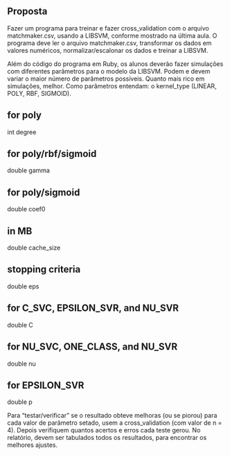 
Proposta
-----------------------------------------------------------------------------------------
Fazer um programa para treinar e fazer cross_validation com o arquivo
matchmaker.csv, usando a LIBSVM, conforme mostrado na última aula. O programa deve ler o
arquivo matchmaker.csv, transformar os dados em valores numéricos, normalizar/escalonar os
dados e treinar a LIBSVM.

Além do código do programa em Ruby, os alunos deverão fazer simulações com
diferentes parâmetros para o modelo da LIBSVM. Podem e devem variar o maior número de
parâmetros possíveis. Quanto mais rico em simulações, melhor. Como parâmetros entendam:
o kernel_type (LINEAR, POLY, RBF, SIGMOID).

for poly
-----------------------------------------------------------------------------------------
int degree

for poly/rbf/sigmoid
-----------------------------------------------------------------------------------------
double gamma

for poly/sigmoid
-----------------------------------------------------------------------------------------
double coef0

in MB
-----------------------------------------------------------------------------------------
double cache_size

stopping criteria
-----------------------------------------------------------------------------------------
double eps

for C_SVC, EPSILON_SVR, and NU_SVR
-----------------------------------------------------------------------------------------
double C

for NU_SVC, ONE_CLASS, and NU_SVR
-----------------------------------------------------------------------------------------
double nu

for EPSILON_SVR
-----------------------------------------------------------------------------------------
double p

Para “testar/verificar” se o resultado obteve melhoras (ou se piorou) para cada valor de
parâmetro setado, usem a cross_validation (com valor de n = 4). Depois verifiquem quantos
acertos e erros cada teste gerou. No relatório, devem ser tabulados todos os resultados, para
encontrar os melhores ajustes.
